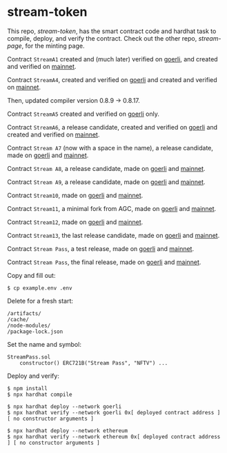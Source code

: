# stream-token

This repo, *stream-token*, has the smart contract code and hardhat task to compile, deploy, and verify the contract.
Check out the other repo, *stream-page*, for the minting page.

Contract `StreamA1` created and (much later) verified on
[goerli](https://goerli.etherscan.io/tx/0x9cf7ee275596bed911f8a6511ec7dd7a5a4c24c3cb7f14ffc2364bd278ab0b81),
and created and verified on
[mainnet](https://etherscan.io/tx/0xb9a74ee2c1cfeb293a378a8714903ee29d7caa5630a6ea54a3e27c1b032cc5c4).

Contract `StreamA4`, created and verified on
[goerli](https://goerli.etherscan.io/tx/0x622530d34cfb58c44f619e55a286604ef63cb42d2cda760d60dcef1b65ff51da)
and created and verified on
[mainnet](https://etherscan.io/tx/0x3c521562667100ecad679725595698c8f99faa3a620987f6332164b40dd74f34).

Then, updated compiler version 0.8.9 -> 0.8.17.

Contract `StreamA5` created and verified on
[goerli](https://goerli.etherscan.io/tx/0x48a3e863cb9b21f4e1c1dd6bbccdc5f9d149ea62eae90ec30358d2ae4f3032a9)
only.

Contract `StreamA6`, a release candidate, created and verified on
[goerli](https://goerli.etherscan.io/tx/0xa08cf2455597a503785e8d3d8c8d81db924f069d67fe1d5550ae410fb56fd6a4)
and created and verified on
[mainnet](https://etherscan.io/tx/0xd4250c2104de52a0e0dd3df5d4c72a3f9cb7a6b9d558aa839f7d4064eb941dbc).

Contract `Stream A7` (now with a space in the name), a release candidate, made on
[goerli](https://goerli.etherscan.io/tx/0x28fbc25a772e68fda7d13c592a3ddd333f0d256e453b663c7bad1cfcb141fea1)
and
[mainnet](https://etherscan.io/tx/0x76b229ca6d2a1a9144df965043b2f5de7ec15c969899f5434904defdadc7a9d1).

Contract `Stream A8`, a release candidate, made on
[goerli](https://goerli.etherscan.io/tx/0x3bc40aee5cc74b5d9e4dc67885d9d402bd22d9a8c8aefd8e8e076dee0adf62d3)
and
[mainnet](https://etherscan.io/tx/0xed132cb2efcf63ce1f84676bb29a8836e9f00e513da5038035c86c0a54bc80b3).

Contract `Stream A9`, a release candidate, made on
[goerli](https://goerli.etherscan.io/tx/0x7eb0799e115cb36bb09fc8007f8179de92a6d436ae5fb3519031a7f37aa0c004)
and
[mainnet](https://etherscan.io/tx/0x3404ea6a8f5f7dc9c189e191f03c20e50723e5fd3d2ac5bfdd0f5f240f225b85).

Contract `Stream10`, made on
[goerli](https://goerli.etherscan.io/tx/0xd711f9a7b1222d2dfda3db0b1b5aa6cc4887da2c394e747ccf8c94d369fea9da)
and
[mainnet](https://etherscan.io/tx/0x6c1c98b4ef9a351d9e367144c7733afb00d141920dfdea753c769a93f657560b).

Contract `Stream11`, a minimal fork from AGC, made on
[goerli](https://goerli.etherscan.io/tx/0x610c29e4348481a550c17e7a2ef2b002b2f8574fbc1ee0914fa6f5a4a19d84cf)
and
[mainnet](https://etherscan.io/tx/0x0e61c17579d18cd9f8dbfe9324993d6740052e1020d81f0afa92698bc450039c).

Contract `Stream12`, made on
[goerli](https://goerli.etherscan.io/tx/0xb04acc9488166b59c003fe705d3feb957112ddd36fa2bcfadd12230dd16e25dd)
and
[mainnet](https://etherscan.io/tx/0xf91f55a7186f4e3d2c34d8fcf46f80ccb8d5b6d221fee37b240eb0d62c2673f0).

Contract `Stream13`, the last release candidate, made on
[goerli](https://goerli.etherscan.io/tx/0x44e75b6ecb910dc3f4bb396110488fe395797df7dd01f33a7ac45e1a968e2d32)
and
[mainnet](https://etherscan.io/tx/0x98813f8e4c752e90d8786a4b656c9ecd40e2400e7ba945079d90c637f34f65ce).

Contract `Stream Pass`, a test release, made on
[goerli](https://goerli.etherscan.io/tx/0x509107be876ce36ea3134e5efdfae7f7bea371bf5bd39d93f8476ea6f0bf300a)
and
[mainnet](https://etherscan.io/tx/0x751a1256a04e961e44562f668915cf86a3928f0231c9b1d7ab44ef8654a2b6b6).

Contract `Stream Pass`, the final release, made on
[goerli](https://goerli.etherscan.io/tx/0xa29812719f8a6aa9c9d6f50332f30cc141bb25d69d192de67a4f30dc2a13feda)
and
[mainnet](https://etherscan.io/tx/0x3232ad0363a6dba5e0af8daba90f68eb4164536e6eaa72324bc4b2dda37a4322).

Copy and fill out:

```
$ cp example.env .env
```

Delete for a fresh start:

```
/artifacts/
/cache/
/node-modules/
/package-lock.json
```

Set the name and symbol:

```
StreamPass.sol
    constructor() ERC721B("Stream Pass", "NFTV") ...
```

Deploy and verify:

```
$ npm install
$ npx hardhat compile

$ npx hardhat deploy --network goerli
$ npx hardhat verify --network goerli 0x[ deployed contract address ] [ no constructor arguments ]

$ npx hardhat deploy --network ethereum
$ npx hardhat verify --network ethereum 0x[ deployed contract address ] [ no constructor arguments ]
```
